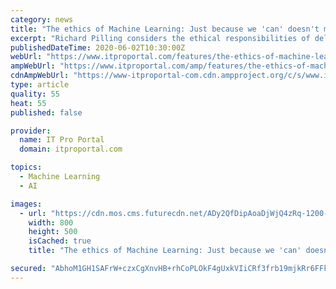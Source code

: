 ```yaml
---
category: news
title: "The ethics of Machine Learning: Just because we 'can' doesn't mean we 'should'"
excerpt: "Richard Pilling considers the ethical responsibilities of delivering Machine Learning solutions and suggests that the immense possibilities opened up by ML should always be tempered with an understanding of potential consequences."
publishedDateTime: 2020-06-02T10:30:00Z
webUrl: "https://www.itproportal.com/features/the-ethics-of-machine-learning-just-because-we-can-doesnt-mean-we-should/"
ampWebUrl: "https://www.itproportal.com/amp/features/the-ethics-of-machine-learning-just-because-we-can-doesnt-mean-we-should/"
cdnAmpWebUrl: "https://www-itproportal-com.cdn.ampproject.org/c/s/www.itproportal.com/amp/features/the-ethics-of-machine-learning-just-because-we-can-doesnt-mean-we-should/"
type: article
quality: 55
heat: 55
published: false

provider:
  name: IT Pro Portal
  domain: itproportal.com

topics:
  - Machine Learning
  - AI

images:
  - url: "https://cdn.mos.cms.futurecdn.net/ADy2QfDipAoaDjWjQ4zRq-1200-80.jpg"
    width: 800
    height: 500
    isCached: true
    title: "The ethics of Machine Learning: Just because we 'can' doesn't mean we 'should'"

secured: "AbhoM1GH1SAFrW+czxCgXnvHB+rhCoPLOkF4gUxkVIiCRf3frb19mjkRr6FFkNP/ac5T+uD2KKcEL1dyjfnq4qWaDU3QX02Xwe0o9TH3/sx+Dv2IYd19N5b0R4aJYTL5Xv7wdaEpvTWMwwemy9QA6SlbirFRzF2Sv44CYaPXzZALu/XND6wXOO04J+TQelL5JVrMcr+D/lRg/bh7CQ+qW6fs9ccwSULSOEUn9e2S4JWBP05vgc2WjzrJ0aC4uJJKYIU48CH9Y9Ij5GfUWHy7/jZvVwHoiqixKBaqhpV7pc3xYOYwOhsGr/sw4xHurgza;D3bqpYKL7DUanAFRajxMMQ=="
---
```


